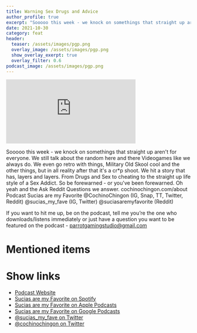```yaml
---
title: Warning Sex Drugs and Advice
author_profile: true
excerpt: "Sooooo this week - we knock on somethings that straight up aren't for everyone"
date: 2021-10-30
category: feat
header:
  teaser: /assets/images/pgp.png
  overlay_image: /assets/images/pgp.png
  show_overlay_exerpt: true
  overlay_filter: 0.6
podcast_image: /assets/images/pgp.png
---
```


<iframe src='https://embed.podcasts.apple.com/us/podcast/94-warning-sex-drugs-and-advice/id1499531567?i=1000540207833&itsct=podcast_box_player&itscg=30200&ls=1&amp;theme=dark' width='70%' height='175' frameborder='0' allowtransparency='true' allow='encrypted-media'></iframe>

Sooooo this week - we knock on somethings that straight up aren't for everyone. We still talk about the random here and there Videogames like we always do. We even go retro with things, Military Old Skool cool and the other things, but in all reality after that it's a cr*p shoot. We hit a story that has, layers and layers. From Drugs and Sex to cheating to the straight up life style of a Sex Addict. So be forewarned - or you've been forewarned. Oh yeah and the Ask Reddit Questions we answer.
cochinochingon.com/about
Podcast Sucias are my Favorite
@CochinoChingon (IG, Snap, TT, Twitter, Reddit)
@sucias_my_fave (IG, Twitter)
@suciasaremyfavorite (Reddit)

If you want to hit me up, be on the podcast, tell me you’re the one who downloads/listens immediately or just have a question you want to be featured on the podcast - parrotgamingstudio@gmail.com

# Mentioned items



# Show links

* <i class=fas fa-link></i> [Podcast Website](https://cochinochingon.com)
* <i class=fab fa-spotify></i> [Sucias are my Favorite on Spotify](https://open.spotify.com/show/3XjoipCU3QzeIaQAAQpBdW)
* <i class=fas fa-podcast></i> [Sucias are my Favorite on Apple Podcasts](https://podcasts.apple.com/us/podcast/sucias-are-my-favorite/id1548173787)
* <i class=fab fa-google-play></i> [Sucias are my Favorite on Google Podcasts](https://podcasts.google.com/feed/aHR0cHM6Ly9hbmNob3IuZm0vcy80MjI0YzYzYy9wb2RjYXN0L3Jzcw==)
* <i class=fab fa-twitter></i> [@sucias_my_fave on Twitter](https://twitter.com/sucias_my_fave)
* <i class=fab fa-twitter></i> [@cochinochingon on Twitter](https://twitter.com/cochinochingon)

